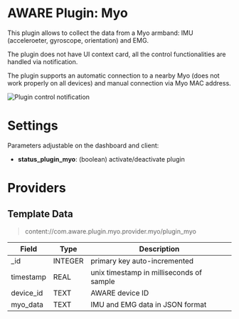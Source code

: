 AWARE Plugin: Myo
==========================

This plugin allows to collect the data from a Myo armband: IMU (acceleroeter, gyroscope, orientation) and EMG.

The plugin does not have UI context card, all the control functionalities are handled via notification.

The plugin supports an automatic connection to a nearby Myo (does not work properly on all devices) and manual connection via Myo MAC address.

![Plugin control notification](https://i.imgur.com/sXegTP6.png)


# Settings
Parameters adjustable on the dashboard and client:
- **status_plugin_myo**: (boolean) activate/deactivate plugin

# Providers
##  Template Data
> content://com.aware.plugin.myo.provider.myo/plugin_myo

Field | Type | Description
----- | ---- | -----------
_id | INTEGER | primary key auto-incremented
timestamp | REAL | unix timestamp in milliseconds of sample
device_id | TEXT | AWARE device ID
myo_data | TEXT | IMU and EMG data in JSON format
